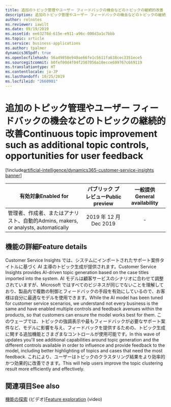 ```yaml
---
title: 追加のトピック管理やユーザー フィードバックの機会などのトピックの継続的改善
description: 追加のトピック管理やユーザー フィードバックの機会などのトピックの継続的改善
author: relnotes
ms.reviewer: iawilt
ms.date: 09/19/2019
ms.assetid: ee63278d-615e-e911-a96c-000d3a1c7bbb
ms.topic: article
ms.service: business-applications
ms.author: tpalmer
dynamics365pdf: true
ms.openlocfilehash: 56a49858e940ae66fe1c5611fa638cec3351ece5
ms.sourcegitcommit: b0fef00d4f04f2507056a10ecce699767c669119
ms.translationtype: HT
ms.contentlocale: ja-JP
ms.lasthandoff: 10/25/2019
ms.locfileid: "2660901"
---
```

# <a name="continuous-topic-improvement-such-as-additional-topic-controls-opportunities-for-user-feedback"></a><span data-ttu-id="66eea-103">追加のトピック管理やユーザー フィードバックの機会などのトピックの継続的改善</span><span class="sxs-lookup"><span data-stu-id="66eea-103">Continuous topic improvement such as additional topic controls, opportunities for user feedback</span></span>
[!include[artificial-intelligence/dynamics365-customer-service-insights banner](../includes/artificial-intelligence/dynamics365-customer-service-insights.md)]

| <span data-ttu-id="66eea-104">有効対象</span><span class="sxs-lookup"><span data-stu-id="66eea-104">Enabled for</span></span>    |  <span data-ttu-id="66eea-105">パブリック プレビュー</span><span class="sxs-lookup"><span data-stu-id="66eea-105">Public preview</span></span> | <span data-ttu-id="66eea-106">一般提供</span><span class="sxs-lookup"><span data-stu-id="66eea-106">General availability</span></span> | 
| ---------- | :----------: |:----------: |
|<span data-ttu-id="66eea-107">管理者、作成者、またはアナリスト、自動的</span><span class="sxs-lookup"><span data-stu-id="66eea-107">Admins, makers, or analysts, automatically</span></span>|<span data-ttu-id="66eea-108">2019 年 12 月</span><span class="sxs-lookup"><span data-stu-id="66eea-108">Dec 2019</span></span>| -|






## <a name="feature-details"></a><span data-ttu-id="66eea-109">機能の詳細</span><span class="sxs-lookup"><span data-stu-id="66eea-109">Feature details</span></span>
<!--feature detail start -->
<span data-ttu-id="66eea-110">Customer Service Insights では、システムにインポートされたサポート案件タイトルに基づく AI 主導のトピック生成が提供されます。</span><span class="sxs-lookup"><span data-stu-id="66eea-110">Customer Service Insights provides AI-driven topic generation based on the case titles imported into the system.</span></span> <span data-ttu-id="66eea-111">AI モデルは顧客サービスのシナリオに合わせて調整されていますが、Microsoft ではすべてのビジネスが同じでないことを理解しており、製品内で複数の制御とフィードバックの手段を有効にしているので、お客様は自分に最適なモデルを使用できます。</span><span class="sxs-lookup"><span data-stu-id="66eea-111">While the AI model has been tuned for customer service scenarios, we understand not every business is the same and have enabled multiple controls and feedback avenues within the products, so that customers can ensure the model works best for them.</span></span> <span data-ttu-id="66eea-112">このウェーブでは、トピックの強調表示や最もフィードバックが必要なサポート案件など、モデルに影響を与え、フィードバックを提供するための、トピック生成に関する追加機能とさまざまなコントロールが使用可能です。</span><span class="sxs-lookup"><span data-stu-id="66eea-112">In this wave of updates you'll see additional capabilities around topic generation and the different controls available in order to influence and provide feedback to the model, including better highlighting of topics and cases that need the most feedback.</span></span> <span data-ttu-id="66eea-113">これにより、ユーザーはトピックのクラスタリング結果をより効率的かつ効果的に改善できます。</span><span class="sxs-lookup"><span data-stu-id="66eea-113">This will help users improve the topic clustering result more efficiently and effectively.</span></span>
<!--feature detail end -->










## <a name="see-also"></a><span data-ttu-id="66eea-114">関連項目</span><span class="sxs-lookup"><span data-stu-id="66eea-114">See also</span></span>
<span data-ttu-id="66eea-115">[機能の探索](https://aka.ms/ROGCSI19RW2ROV2) (ビデオ)</span><span class="sxs-lookup"><span data-stu-id="66eea-115">[Feature exploration](https://aka.ms/ROGCSI19RW2ROV2) (video)</span></span>
